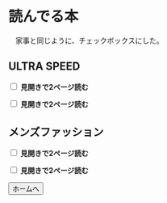 # 読んでる本

　家事と同じように、チェックボックスにした。

## ULTRA SPEED

<!-- 本 -->
<form action="" method="post">
  <p>
    <label>
      <input type="checkbox">
      <b>見開きで2ページ読む</b>
    </label>
  </p>
  <p>
    <label>
      <input type="checkbox">
      <b>見開きで2ページ読む</b>
    </label>
  </p>
</form>

## メンズファッション

<!-- 本 -->
<form action="" method="post">
  <p>
    <label>
      <input type="checkbox">
      <b>見開きで2ページ読む</b>
    </label>
  </p>
  <p>
    <label>
      <input type="checkbox">
      <b>見開きで2ページ読む</b>
    </label>
  </p>
  <p>
    <input type="button" onClick="history.back()" value="ホームへ">
  </p>  
</form>
